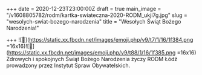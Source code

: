 +++
date = 2020-12-23T23:00:00Z
draft = true
main_image = "/v1608805782/rodm/kartka-swiateczna-2020-RODM_ukji7g.jpg"
slug = "wesolych-swiat-bozego-narodzenia"
title = "Wesołych Świąt Bożego Narodzenia!"

+++
![🎄](https://static.xx.fbcdn.net/images/emoji.php/v9/t7/1/16/1f384.png =16x16)![🎅](https://static.xx.fbcdn.net/images/emoji.php/v9/t88/1/16/1f385.png =16x16) Zdrowych i spokojnych Świąt Bożego Narodzenia życzy RODM Łódź prowadzony przez Instytut Spraw Obywatelskich. 
